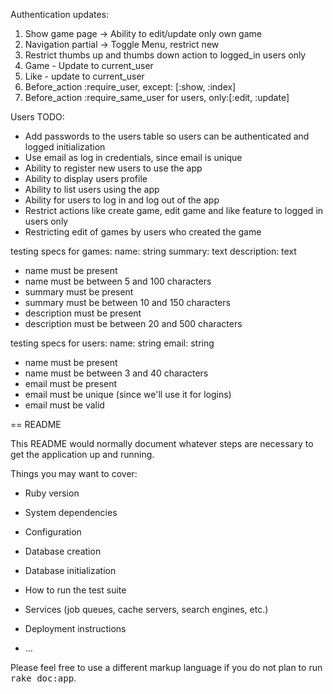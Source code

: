 Authentication updates:
1) Show game page -> Ability to edit/update only own game
2) Navigation partial -> Toggle Menu, restrict new
3) Restrict thumbs up and thumbs down action to logged_in users only
4) Game - Update to current_user
5) Like - update to current_user
6) Before_action :require_user, except: [:show, :index]
7) Before_action :require_same_user for users, only:[:edit, :update]

Users TODO:
- Add passwords to the users table so users can be authenticated and logged initialization
- Use email as log in credentials, since email is unique
- Ability to register new users to use the app
- Ability to display users profile
- Ability to list users using the app
- Ability for users to log in and log out of the app
- Restrict actions like create game, edit game and like feature to logged in users only
- Restricting edit of games by users who created the game

testing specs for games:
name: string
summary: text
description: text

- name must be present
- name must be between 5 and 100 characters
- summary must be present
- summary must be between 10 and 150 characters
- description must be present
- description must be between 20 and 500 characters

testing specs for users:
name: string
email: string

- name must be present
- name must be between 3 and 40 characters
- email must be present
- email must be unique (since we'll use it for logins)
- email must be valid




== README

This README would normally document whatever steps are necessary to get the
application up and running.

Things you may want to cover:

* Ruby version

* System dependencies

* Configuration

* Database creation

* Database initialization

* How to run the test suite

* Services (job queues, cache servers, search engines, etc.)

* Deployment instructions

* ...


Please feel free to use a different markup language if you do not plan to run
<tt>rake doc:app</tt>.

